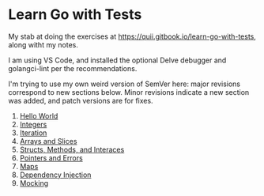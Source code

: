 # Learn Go with Tests

My stab at doing the exercises at https://quii.gitbook.io/learn-go-with-tests, along witht my notes.

I am using VS Code, and installed the optional Delve debugger and golangci-lint per the recommendations.

I'm trying to use my own weird version of SemVer here: major revisions correspond to new sections below. Minor revisions indicate a new section was added, and patch versions are for fixes.

1. [Hello World](hello_world/README.md)
2. [Integers](integers/README.md)
3. [Iteration](iteration/README.md)
4. [Arrays and Slices](arrays-and-slices/README.md)
5. [Structs, Methods, and Interaces](structs-methods-interfaces/README.md)
6. [Pointers and Errors](pointers-and-errors/README.md)
7. [Maps](maps/README.md)
8. [Dependency Injection](dependency-injection/README.md)
9. [Mocking](mocking/README.md)
